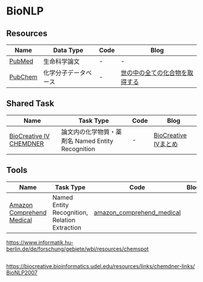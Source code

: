 # BioNLP


## Resources
| Name | Data Type | Code | Blog |
----|----|----|----
| [PubMed](https://www.ncbi.nlm.nih.gov/pubmed/) | 生命科学論文 | - | - |
| [PubChem](https://pubchem.ncbi.nlm.nih.gov/) | 化学分子データベース | - | [世の中の全ての化合物を取得する](http://blog.roy29fuku.com/natural-language-processing/paper-analysis/get-all-of-the-substances/) |

## Shared Task
| Name | Task Type | Code | Blog |
----|----|----|----
| [BioCreative IV CHEMDNER](https://biocreative.bioinformatics.udel.edu/tasks/biocreative-iv/chemdner/) | 論文内の化学物質・薬剤名 Named Entity Recognition | - | [BioCreative IVまとめ](http://blog.roy29fuku.com/natural-language-processing/biocreative-iv/#Track_2-_CHEMDNER_Task_Chemical_compound_and_drug_name_recognition_task) |

## Tools
| Name | Task Type | Code | Blog |
----|----|----|----
| [Amazon Comprehend Medical](https://aws.amazon.com/jp/comprehend/) | Named Entity Recognition, Relation Extraction | [amazon_comprehend_medical](https://github.com/roy29fuku/BioNLP/tree/master/amazon_comprehend_medical) |  |

https://www.informatik.hu-berlin.de/de/forschung/gebiete/wbi/resources/chemspot


## 
https://biocreative.bioinformatics.udel.edu/resources/links/chemdner-links/
[BioNLP2007](http://compbio.ucdenver.edu/BioNLP2007/index.shtml)
